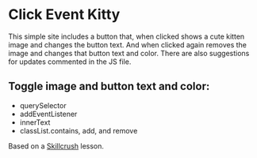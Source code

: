 # Click Event Kitty

This simple site includes a button that, when clicked shows a cute kitten image and changes the button text. And when clicked again removes the image and changes that button text and color. There are also suggestions for updates commented in the JS file. 

## Toggle image and button text and color:
* querySelector
* addEventListener
* innerText
* classList.contains, add, and remove 

Based on a [Skillcrush](https://skillcrush.com "Skillcrush") lesson.